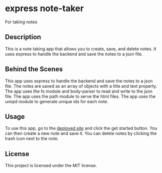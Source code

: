 # express note-taker

For taking notes

## Description

This is a note taking app that allows you to create, save, and delete notes. It uses express to handle the backend and save the notes to a json file.

## Behind the Scenes

This app uses express to handle the backend and save the notes to a json file. The notes are saved as an array of objects with a title and text property. The app uses the fs module and body-parser to read and write to the json file. The app uses the path module to serve the html files. The app uses the uniqid module to generate unique ids for each note.

## Usage

To use this app, go to the [deployed site](https://take-notes-bootcamp-15cac109df76.herokuapp.com/notes) and click the get started button. You can then create a new note and save it. You can delete notes by clicking the trash icon next to the note.


## License

This project is licensed under the MIT license.